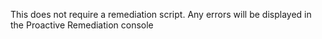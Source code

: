 This does not require a remediation script. Any errors will be displayed in the Proactive Remediation console
